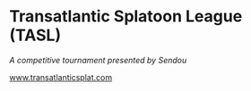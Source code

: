 # Transatlantic Splatoon League (TASL)
*A competitive tournament presented by Sendou*

www.transatlanticsplat.com

